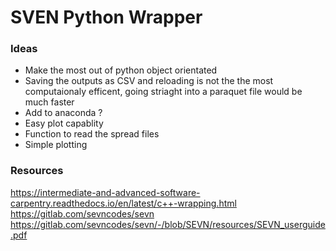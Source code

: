 # SVEN Python Wrapper

### Ideas

* Make the most out of python object orientated
* Saving the outputs as CSV and reloading is not the the most computaionaly efficent, going striaght into a paraquet file would be much faster
* Add to anaconda ? 
* Easy plot capablity 
* Function to read the spread files 
* Simple plotting
 
### Resources
https://intermediate-and-advanced-software-carpentry.readthedocs.io/en/latest/c++-wrapping.html  
https://gitlab.com/sevncodes/sevn  
https://gitlab.com/sevncodes/sevn/-/blob/SEVN/resources/SEVN_userguide.pdf  
